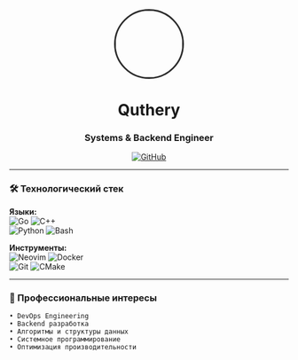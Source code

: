 <div align="center">
  <img src="https://avatars.githubusercontent.com/u/135026855?v=4" width="120" style="border-radius: 50%; border: 3px solid #2D2D2D">
  
  # Quthery
  ### Systems & Backend Engineer
  
  [![GitHub](https://img.shields.io/badge/GitHub-181717?logo=github&style=for-the-badge)](https://github.com/quthery)
</div>

---

### 🛠️ Технологический стек
**Языки:**  
![Go](https://img.shields.io/badge/-Go-00ADD8?logo=go&logoColor=white&style=flat)
![C++](https://img.shields.io/badge/-C++-00599C?logo=c%2B%2B&logoColor=white&style=flat)  
![Python](https://img.shields.io/badge/-Python-3776AB?logo=python&logoColor=white&style=flat)
![Bash](https://img.shields.io/badge/-Bash-4EAA25?logo=gnu-bash&logoColor=white&style=flat)

**Инструменты:**  
![Neovim](https://img.shields.io/badge/-Neovim-57A143?logo=neovim&logoColor=white&style=flat)
![Docker](https://img.shields.io/badge/-Docker-2496ED?logo=docker&logoColor=white&style=flat)  
![Git](https://img.shields.io/badge/-Git-F05032?logo=git&logoColor=white&style=flat)
![CMake](https://img.shields.io/badge/-CMake-064F8C?logo=cmake&logoColor=white&style=flat)

---

### 🔭 Профессиональные интересы
```text
• DevOps Engineering
• Backend разработка
• Алгоритмы и структуры данных
• Системное программирование
• Оптимизация производительности
